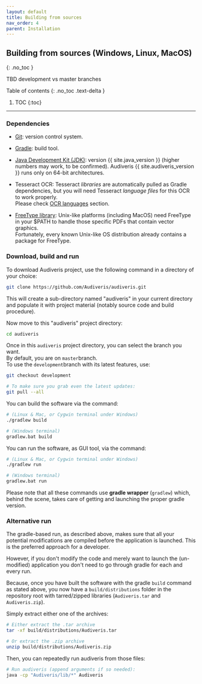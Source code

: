 ```yaml
---
layout: default
title: Building from sources
nav_order: 4
parent: Installation
---
```

## Building from sources (Windows, Linux, MacOS)
{: .no_toc }

TBD development vs master branches

Table of contents
{: .no_toc .text-delta }
1. TOC
{:toc}
---

### Dependencies

* [Git][git]: version control system.

* [Gradle][gradle]: build tool.

* [Java Development Kit (JDK)][jdk]: version {{ site.java_version }}
 (higher numbers may work, to be confirmed).
  Audiveris {{ site.audiveris_version }} runs only on 64-bit architectures.

* Tesseract OCR: Tesseract *libraries* are automatically pulled as Gradle dependencies,
but you will need Tesseract *language files* for this OCR to work properly.  
Please check [OCR languages](./languages.md) section.

* [FreeType library][freetype]: Unix-like platforms (including MacOS) need FreeType in your $PATH
to handle those specific PDFs that contain vector graphics.  
Fortunately, every known Unix-like OS distribution already contains a package for FreeType.

### Download, build and run
To download Audiveris project, use the following command in a directory of your choice:

```sh
git clone https://github.com/Audiveris/audiveris.git
```

This will create a sub-directory named "audiveris" in your current directory and populate it with
project material (notably source code and build procedure).

Now move to this "audiveris" project directory:

```sh
cd audiveris
```

Once in this `audiveris` project directory, you can select the branch you want.   
By default, you are on `master`branch.  
To use the `development`branch with its latest features, use:
```sh
git checkout development

# To make sure you grab even the latest updates:
git pull --all
```
You can build the software via the command:
```sh
# (Linux & Mac, or Cygwin terminal under Windows)
./gradlew build
```
```sh
# (Windows terminal)
gradlew.bat build
```

You can run the software, as GUI tool, via the command:

```sh
# (Linux & Mac, or Cygwin terminal under Windows)
./gradlew run
```
```sh
# (Windows terminal)
gradlew.bat run
```

Please note that all these commands use **gradle wrapper** (`gradlew`) which, behind the scene,
takes care of getting and launching the proper gradle version.

### Alternative run

The gradle-based run, as described above, makes sure that all your potential modifications are
compiled before the application is launched.
This is the preferred approach for a developer.

However, if you don't modify the code and merely want to launch the (un-modified)
application you don't need to go through gradle for each and every run.

Because, once you have built the software with the gradle `build` command as stated above,
you now have a `build/distributions` folder in the repository root with tarred/zipped libraries
(`Audiveris.tar` and `Audiveris.zip`).

Simply extract either one of the archives:

```sh
# Either extract the .tar archive
tar -xf build/distributions/Audiveris.tar
```

```sh
# Or extract the .zip archive
unzip build/distributions/Audiveris.zip
```

Then, you can repeatedly run audiveris from those files:
```sh
# Run audiveris (append arguments if so needed):
java -cp "Audiveris/lib/*" Audiveris
```

[freetype]: https://www.freetype.org
[git]:      https://git-scm.com
[gradle]:   https://gradle.org
[jdk]:      http://www.oracle.com/technetwork/java/javase/downloads/index.html
